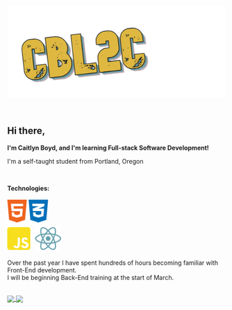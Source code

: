 ![Header](readme_headerCB.png)

<br>

## Hi there,

**I'm Caitlyn Boyd, and I'm learning Full-stack Software Development!**

I'm a self-taught student from Portland, Oregon

<br>

**Technologies:**

<code><img height="60" src="html5-brands.svg"></code> <code><img height="60" src="css3-alt-brands.svg"> <code><img height="60" src="js-square-brands.svg"></code> </code> <code><img height="60" src="react-brands.svg"></code>

Over the past year I have spent hundreds of hours becoming familiar with Front-End development.  
I will be beginning Back-End training at the start of March.

<br>

<a href="https://github.com/CBL2C/CBL2C">
  <img align="center" src="https://github-readme-stats.vercel.app/api/top-langs/?username=CBL2C&&tex&title_color=DEB841&text_color=DEB841&icon_color=639FAB&bg_color=24282d&border_color=DEB841&langs_count=3&layout=compact" />
</a>
<a href="https://github.com/CBL2C/CBL2C">
  <img align="center" src="https://github-readme-stats.vercel.app/api?username=CBL2C&hide=prs,contribs&show_icons=true&line_height=27&count_private=true&title_color=DEB841&text_color=DEB841&border_color=DEB841&icon_color=639FAB&bg_color=24282d" />
</a>
